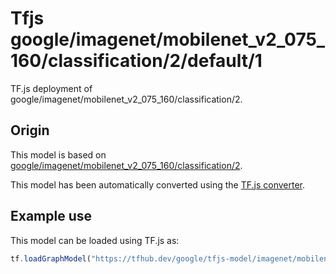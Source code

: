 # Tfjs google/imagenet/mobilenet_v2_075_160/classification/2/default/1
TF.js deployment of google/imagenet/mobilenet_v2_075_160/classification/2.

<!-- parent-model: google/imagenet/mobilenet_v2_075_160/classification/2 -->

## Origin

This model is based on [google/imagenet/mobilenet_v2_075_160/classification/2](https://tfhub.dev/google/imagenet/mobilenet_v2_075_160/classification/2).

This model has been automatically converted using the [TF.js converter](https://github.com/tensorflow/tfjs/tree/master/tfjs-converter).

## Example use
This model can be loaded using TF.js as:

```javascript
tf.loadGraphModel("https://tfhub.dev/google/tfjs-model/imagenet/mobilenet_v2_075_160/classification/2/default/1", { fromTFHub: true })
```
